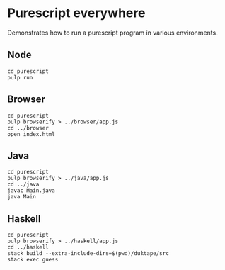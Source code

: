Purescript everywhere
=====================

Demonstrates how to run a purescript program in various environments.

Node
----

```
cd purescript
pulp run
```

Browser
-------

```
cd purescript
pulp browserify > ../browser/app.js
cd ../browser
open index.html
```

Java
----

```
cd purescript
pulp browserify > ../java/app.js
cd ../java
javac Main.java
java Main
```

Haskell
-------

```
cd purescript
pulp browserify > ../haskell/app.js
cd ../haskell
stack build --extra-include-dirs=$(pwd)/duktape/src
stack exec guess
```
